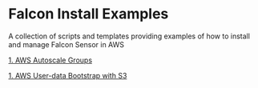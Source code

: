 # Falcon Install Examples

A collection of scripts and templates providing examples of how to install and manage Falcon Sensor in AWS

[1. AWS Autoscale Groups](https://github.com/CrowdStrike/Cloud-AWS/tree/master/Agent-Install-Examples/Cloudformation/autoscale)

[1. AWS User-data Bootstrap with S3](https://github.com/CrowdStrike/Cloud-AWS/tree/master/Agent-Install-Examples/Terraform-bootstrap-s3)
